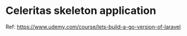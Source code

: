 # Celeritas skeleton application

Ref: https://www.udemy.com/course/lets-build-a-go-version-of-laravel

